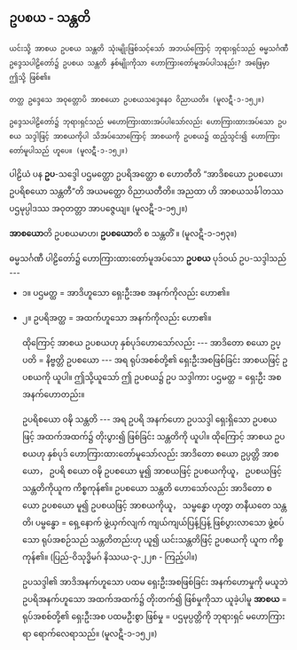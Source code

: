 ## ဥပစယ - သန္တတိ

    ယင်းသို့ အာစယ ဥပစယ သန္တတိ သုံးမျိုးဖြစ်သင့်သော် အဘယ်ကြောင့် ဘုရားရှင်သည် ဓမ္မသင်္ဂဏီ ဥဒ္ဒေသပါဠိတော်၌ ဥပစယ သန္တတိ နှစ်မျိုးကိုသာ ဟောကြားတော်မူအပ်ပါသနည်း? အဖြေမှာ ဤသို့ ဖြစ်၏။

    တတ္ထ ဥဒ္ဒေသေ အဝုတ္တောပိ အာစယော ဥပစယသဒ္ဒေနေ၀ ဝိညာယတိ။ (မူလဋီ-၁-၁၅၂။)

    ဥဒ္ဒေသပါဠိတော်၌ ဘုရားရှင်သည် မဟောကြားထားအပ်ပါသော်လည်း ဟောကြားထားအပ်သော ဥပစယ သဒ္ဒါဖြင့် အာစယကိုပါ သိအပ်သောကြောင့် အာစယကို ဥပစယ၌ ထည့်သွင်း၍ ဟောကြားတော်မူပါသည် ဟူပေ။ (မူလဋီ-၁-၁၅၂။)

ပါဠိယံ ပန **ဥပ**-သဒ္ဒေါ ပဌမတ္ထော ဥပရိအတ္ထော စ ဟောတီတိ “အာဒိစယော ဥပစယော၊ ဥပရိစယော သန္တတီ”တိ အယမတ္ထော ဝိညာယတီတိ။ အညထာ ဟိ အာစယသင်္ခါတဿ ပဌမုပ္ပါဒဿ အဝုတတ္တာ အာပဇ္ဇေယျ။
<r>(မူလဋီ-၁-၁၅၂။)</r>

**အာစယော**တိ ဥပစယမာဟ၊ **ဥပစယော**တိ စ သန္တတိံ ။ (မူလဋီ-၁-၁၅၃။)

ဓမ္မသင်္ဂဏီ ပါဠိတော်၌ ဟောကြားထားတော်မူအပ်သော **ဥပစယ** ပုဒ်ဝယ် ဥပ-သဒ္ဒါသည် ---

- ၁။ ပဌမတ္ထ = အာဒိဟူသော ရှေးဦးအစ အနက်ကိုလည်း ဟော၏။
- ၂။ ဥပရိအတ္ထ = အထက်ဟူသော အနက်ကိုလည်း ဟော၏။

    ထိုကြောင့် အာစယ ဥပစယဟု နှစ်ပုဒ်ဟောသော်လည်း --- အာဒိတော စယော ဥပ္ပတိ = နိဗ္ဗတ္တိ ဥပစယော --- အရ ရုပ်အစစ်တို့၏ ရှေးဦးအစဖြစ်ခြင်း အာစယဖြင့် ဥပစယကို ယူပါ။ 
    ဤသို့ယူသော် ဤ ဥပစယ၌ ဥပ သဒ္ဒါကား ပဌမတ္ထ = ရှေးဦး အစ အနက်ဟောတည်း။

    ဥပရိစယော ဝဍ္ဎိ သန္တတိ --- အရ ဥပရိ အနက်ဟော ဥပသဒ္ဒါ ရှေးရှိသော ဥပစယဖြင့် အထက်အထက်၌ တိုးပွား၍ ဖြစ်ခြင်း သန္တတိကို ယူပါ။ 
    ထိုကြောင့် အာစယ ဥပစယဟု နှစ်ပုဒ် ဟောကြားထားတော်မူသော်လည်း အာဒိတော စယော ဥပ္ပတ္တိ အာစယော， ဥပရိ စယော ဝဍ္ဎိ ဥပစယော မူ၍ အာစယဖြင့် ဥပစယကိုယူ， ဥပစယဖြင့် သန္တတိကိုယူက ကိစ္စကုန်၏။ 
    ဥပစယော သန္တတိ ဟောသော်လည်း အာဒိတော စယော ဥပစယော မူ၍ ဥပစယဖြင့် အာစယကိုယူ， သမ္ဗန္ဓော ဟုတွာ တနီယတေ သန္တတိ၊ ပမ္ဗန္ဓော = ရှေ့နောက် ဖွဲ့ယှက်လျက် ကျယ်ကျယ်ပြန့်ပြန့် ဖြစ်ပွားလာသော ဖွဲ့စပ်သော ရုပ်အစဉ်သည် သန္တတိတည်းဟု ယူ၍ ယင်းသန္တတိဖြင့် ဥပစယကို ယူက ကိစ္စကုန်၏။
<r>(ပြည်-ဝိသုဒ္ဓိမဂ် နိဿယ-၃-၂၂၈ - ကြည့်ပါ။)</r>

    ဥပသဒ္ဒါ၏ အာဒိအနက်ဟူသော ပထမ ရှေးဦးအစဖြစ်ခြင်း အနက်ဟောမှုကို မယူဘဲ ဥပရိအနက်ဟူသော အထက်အထက်၌ တိုးတက်၍ ဖြစ်မှုကိုသာ ယူခဲ့ပါမူ **အာစယ** = ရုပ်အစစ်တို့၏ ရှေးဦးအစ ပထမဦးစွာ ဖြစ်မှု = ပဌမုပ္ပတ္တိကို ဘုရားရှင် မဟောကြားရာ ရောက်လေရာသည်။ (မူလဋီ-၁-၁၅၂။)